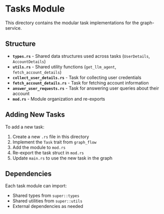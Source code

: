 # Tasks Module

This directory contains the modular task implementations for the graph-service.

## Structure

- **`types.rs`** - Shared data structures used across tasks (`UserDetails`, `AccountDetails`)
- **`utils.rs`** - Shared utility functions (`get_llm_agent`, `fetch_account_details`)
- **`collect_user_details.rs`** - Task for collecting user credentials
- **`fetch_account_details.rs`** - Task for fetching account information
- **`answer_user_requests.rs`** - Task for answering user queries about their account
- **`mod.rs`** - Module organization and re-exports

## Adding New Tasks

To add a new task:

1. Create a new `.rs` file in this directory
2. Implement the `Task` trait from `graph_flow`
3. Add the module to `mod.rs`
4. Re-export the task struct in `mod.rs`
5. Update `main.rs` to use the new task in the graph

## Dependencies

Each task module can import:
- Shared types from `super::types`
- Shared utilities from `super::utils`
- External dependencies as needed 